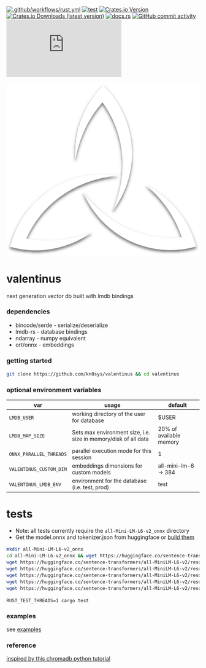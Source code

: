 [![.github/workflows/rust.yml](https://github.com/kn0sys/valentinus/actions/workflows/rust.yml/badge.svg)](https://github.com/kn0sys/valentinus/actions/workflows/rust.yml) [![test](https://github.com/kn0sys/valentinus/actions/workflows/test.yml/badge.svg)](https://github.com/kn0sys/valentinus/actions/workflows/test.yml) [![Crates.io Version](https://img.shields.io/crates/v/valentinus)](https://crates.io/crates/valentinus)
 [![Crates.io Downloads (latest version)](https://img.shields.io/crates/dv/valentinus)](https://crates.io/crates/valentinus) [![docs.rs](https://img.shields.io/docsrs/valentinus)](https://docs.rs/valentinus) [![GitHub commit activity](https://img.shields.io/github/commit-activity/m/kn0sys/valentinus)](https://github.com/kn0sys/valentinus/commits/main/) [![Matrix](https://img.shields.io/matrix/valentinus%3Amatrix.org)](https://app.element.io/#/room/#valentinus:matrix.org)


![alt text](logo.png) 

# valentinus 

next generation vector db built with lmdb bindings

### dependencies

* bincode/serde  - serialize/deserialize
* lmdb-rs        - database bindings
* ndarray        - numpy equivalent
* ort/onnx       - embeddings

### getting started

```bash
git clone https://github.com/kn0sys/valentinus && cd valentinus
```

### optional environment variables

| var| usage | default |
|----|-------| --------|
|`LMDB_USER` | working directory of the user for database | $USER|
|`LMDB_MAP_SIZE` | Sets max environment size, i.e. size in memory/disk of all data  | 20% of available memory |
|`ONNX_PARALLEL_THREADS` | parallel execution mode for this session | 1 |
|`VALENTINUS_CUSTOM_DIM` | embeddings dimensions for custom models | all-mini-lm-6 -> 384 |
|`VALENTINUS_LMDB_ENV`| environment for the database (i.e. test, prod) | test |


# tests

* Note: all tests currently require the `all-Mini-LM-L6-v2_onnx` directory
* Get the model.onnx and tokenizer.json from huggingface or [build them](https://huggingface.co/docs/optimum/en/exporters/onnx/usage_guides/export_a_model)

```bash
mkdir all-Mini-LM-L6-v2_onnx
cd all-Mini-LM-L6-v2_onnx && wget https://huggingface.co/sentence-transformers/all-MiniLM-L6-v2/resolve/main/config.json
wget https://huggingface.co/sentence-transformers/all-MiniLM-L6-v2/resolve/main/onnx/model.onnx
wget https://huggingface.co/sentence-transformers/all-MiniLM-L6-v2/resolve/main/special_tokens_map.json
wget https://huggingface.co/sentence-transformers/all-MiniLM-L6-v2/resolve/main/tokenizer_config.json
wget https://huggingface.co/sentence-transformers/all-MiniLM-L6-v2/resolve/main/tokenizer.json
wget https://huggingface.co/sentence-transformers/all-MiniLM-L6-v2/resolve/main/vocab.txt
```

`RUST_TEST_THREADS=1 cargo test`

### examples

see [examples](https://github.com/kn0sys/valentinus/tree/main/examples)

### reference

[inspired by this chromadb python tutorial](https://realpython.com/chromadb-vector-database/#what-is-a-vector-database)
